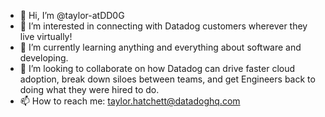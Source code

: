 - 👋 Hi, I’m @taylor-atDD0G
- 👀 I’m interested in connecting with Datadog customers wherever they live virtually!
- 🌱 I’m currently learning anything and everything about software and developing.
- 💞️ I’m looking to collaborate on how Datadog can drive faster cloud adoption, break down siloes between teams, and get Engineers back to doing what they were hired to do.
- 📫 How to reach me: taylor.hatchett@datadoghq.com

<!---
taylor-atDD0G/taylor-atDD0G is a ✨ special ✨ repository because its `README.md` (this file) appears on your GitHub profile.
You can click the Preview link to take a look at your changes.
--->
